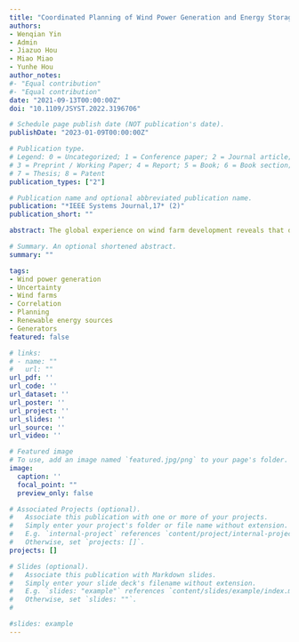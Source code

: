 ```yaml
---
title: "Coordinated Planning of Wind Power Generation and Energy Storage With Decision-Dependent Uncertainty Induced by Spatial Correlation"
authors:
- Wenqian Yin
- Admin
- Jiazuo Hou
- Miao Miao
- Yunhe Hou
author_notes:
#- "Equal contribution"
#- "Equal contribution"
date: "2021-09-13T00:00:00Z"
doi: "10.1109/JSYST.2022.3196706"

# Schedule page publish date (NOT publication's date).
publishDate: "2023-01-09T00:00:00Z"

# Publication type.
# Legend: 0 = Uncategorized; 1 = Conference paper; 2 = Journal article;
# 3 = Preprint / Working Paper; 4 = Report; 5 = Book; 6 = Book section;
# 7 = Thesis; 8 = Patent
publication_types: ["2"]

# Publication name and optional abbreviated publication name.
publication: "*IEEE Systems Journal,17* (2)"
publication_short: ""

abstract: The global experience on wind farm development reveals that due to the spatial correlation, the prediction error of wind power is related to the scale of wind farms. This evidence indicates that the uncertainty features of wind power output from large-scale wind farms are not fixed but dependent on expansion decisions. The decision-dependent uncertainty (DDU) will alter the traditional optimization process and pose solution challenges. This article proposes a coordinated planning model for large-scale wind farms and energy storage considering DDU. First, a DDU model, which quantifies the relationship between wind power prediction errors and the wind farm size, is established based on historical data. The proposed DDU model for a single wind farm is extended to multiple wind farms with their spatial correlation captured by a Gaussian Mixture Model. Then, tackling the coupling relationship between decisions and uncertainty, an affine function-based solution method for the stochastic model with decision-dependent probability distributions is proposed. The constructed affine function maps planning decisions to decision-dependent wind power scenario sets via linear transformation. The difference between the planning model with and without the DDU in wind power is compared and discussed. Case studies verify the proposed model and solution method.

# Summary. An optional shortened abstract.
summary: ""

tags:
- Wind power generation
- Uncertainty
- Wind farms
- Correlation
- Planning
- Renewable energy sources
- Generators
featured: false

# links:
# - name: ""
#   url: ""
url_pdf: ''
url_code: ''
url_dataset: ''
url_poster: ''
url_project: ''
url_slides: ''
url_source: ''
url_video: ''

# Featured image
# To use, add an image named `featured.jpg/png` to your page's folder. 
image:
  caption: ''
  focal_point: ""
  preview_only: false

# Associated Projects (optional).
#   Associate this publication with one or more of your projects.
#   Simply enter your project's folder or file name without extension.
#   E.g. `internal-project` references `content/project/internal-project/index.md`.
#   Otherwise, set `projects: []`.
projects: []

# Slides (optional).
#   Associate this publication with Markdown slides.
#   Simply enter your slide deck's filename without extension.
#   E.g. `slides: "example"` references `content/slides/example/index.md`.
#   Otherwise, set `slides: ""`.
#  

#slides: example
---
```


